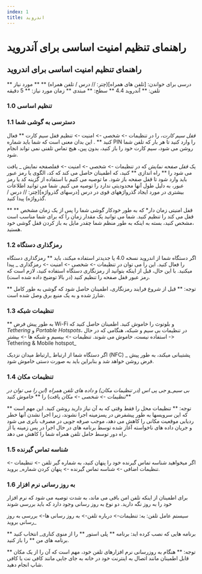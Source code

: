 ```yaml
---
index: 1
title: اندروید
---
```

# راهنمای تنظیم امنیت اساسی برای آندروید 

## راهنمای تنظیم امنیت اساسی برای اندروید

** درسی برای خواندن: [تلفن های همراه](چتر: // درس / تلفن همراه) **
** مورد نیاز تلفن: ** آندروید 4.4
** سطح: ** مبتدی
** زمان مورد نیاز: ** 5 دقیقه

### 1.0 تنظیم اساسی

### 1.1 دسترسی به گوشی شما

 _قفل سیم کارت_، را در تنظیمات -> شخصی -> امنیت -> تنظیم قفل سیم کارت ** فعال کنید ** . این بدان معنی است که شما باید شماره PIN را وارد کنید تا هر بار که تلفن شما روشن می شود، سیم کارت خود را باز کنید، بدون پین، هیچ تماس تلفنی نمی تواند انجام شود.

یک _قفل صفحه نمایش_ که در تنظیمات -> شخصی -> امنیت -> قفلصفحه نمایش _ یافت می شود را ** راه اندازی ** کنید، که اطمینان حاصل می کند که کد، الگوی یا رمز عبور باید وارد شود تا قفل صفحه باز شود. ما توصیه می کنیم با استفاده از گزینه کد یا رمز عبور، به دلیل طول آنها محدودیتی ندارد را توصیه می کنیم. شما می توانید اطلاعات بیشتری در مورد ایجاد گذرواژههای قوی در درس [درسهای گذرواژه](چتر: // درس / گذرواژه) پیدا کنید.

** ** قفل امنیتی زمان دار* که به طور خودکار گوشی شما را پس از یک زمان مشخص قفل می کند را تنظیم کنید. شما می توانید یک مقدار زمان را که برای شما مناسب است ،مشخص کنید، بسته به اینکه به طور منظم شما چقدر مایل به باز کردن قفل گوشی خود هستید.

### 1.2 رمزگذاری دستگاه

اگر دستگاه شما از اندروید نسخه 4.0 یا جدیدتر استفاده میکند، باید ** رمزگذاری دستگاه را فعال کنید. این را می توان در تنظیمات -> شخصی -> امنیت -> رمزگذاری _ پیدا میکنید. با این حال، قبل از اینکه بتوانید از رمزنگاری دستگاه استفاده کنید، لازم است که رمز عبور قفل صفحه را تنظیم کنید (در بالا توضیح داده شده است).

** توجه: ** قبل از شروع فرایند رمزنگاری، اطمینان حاصل شود که گوشی به طور کامل شارژ شده و به یک منبع برق وصل شده است.

### 1.3 تنظیمات شبکه

** به طور پیش فرض Wi-Fi و بلوتوث را خاموش کنید. اطمینان حاصل کنید که _Tethering_ و _Portable Hotspots_، در تنظیمات بی سیم و شبکه، هنگامی که در حال استفاده نیست، خاموش می شوند. تنظیمات -> بیسیم و شبکه ها -> بیشتر -> Tethering & Mobile hotspot_

اگر دستگاه شما از ارتباط _ارتباط میدان نزدیک  (NFC) _ پشتیبانی میکند، به طور پیش فرض روشن خواهد شد و بنابراین باید به صورت دستی خاموش شود.

### 1.4 تنظیمات مکان

_بی سیم_و _جی پی اس_ (در _تنظیمات مکان_) و داده های تلفن همراه (این را می توان در تنظیمات -> شخصی -> مکان_ یافت) را ** خاموش کنید** 

** توجه: ** تنظیمات محل را فقط  وقتی که به آن نیاز دارید روشن کنید. این مهم است که این سرویسها به طور پیشفرض در پسزمینه اجرا نشوند، زیرا اجرا نشدن آنها خطر ردیابی موقعیت مکانی را کاهش می دهد، موجب صرفه جویی در مصرف باتری می شود و جریان داده های ناخواسته آغاز شده توسط برنامه های در حال اجرا در پس زمینه یا از راه دور توسط حامل تلفن همراه شما را کاهش می دهد.

### 1.5 شناسه تماس گیرنده

اگر میخواهید شناسه تماس گیرنده خود را پنهان کنید، به شماره گیر تلفن -> تنظیمات -> تنظیمات اضافی -> شناسه تماس گیرنده -> پنهان کردن شماره_ بروید.

### 1.6 به روز رسانی نرم افزار

برای اطمینان از اینکه تلفن امن باقی می ماند، به شدت توصیه می شود که نرم افزار خود را به روز نگه دارید. دو نوع به روز رسانی وجود دارد که باید بررسی شوند

سیستم عامل تلفن: به: تنطیمات-> درباره تلفن-> به روز رسانی ها-> بررسی به روز رسانی بروید_

برنامه هایی که نصب کرده اید: برنامه ** پلی استور ** را از منوی  کناری_ انتخاب کنید ** برنامه های من ** را باز کنید.

** توجه: ** هنگام به روزرسانی نرم افزارهای تلفن خود، مهم است که آن را از یک مکان قابل اطمینان مانند اتصال به اینترنت خود در خانه به جای جایی مانند کافی نت یا کافی شاپ انجام دهید.